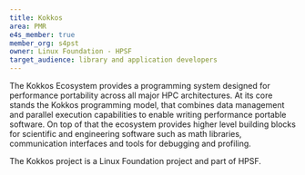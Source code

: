 ```yaml
---
title: Kokkos
area: PMR
e4s_member: true
member_org: s4pst
owner: Linux Foundation - HPSF
target_audience: library and application developers
---
```


The Kokkos Ecosystem provides a programming system designed for performance portability across all major HPC architectures.
At its core stands the Kokkos programming model, that combines data management and parallel execution capabilities to enable
writing performance portable software. On top of that the ecosystem provides higher level building blocks for scientific
and engineering software such as math libraries, communication interfaces and tools for debugging and profiling.

The Kokkos project is a Linux Foundation project and part of HPSF.

